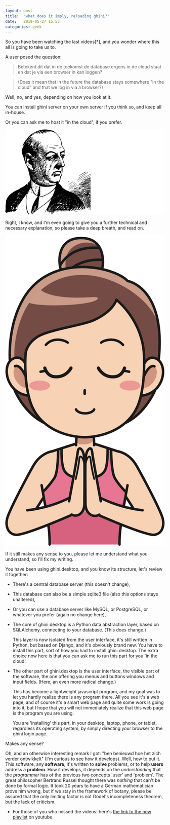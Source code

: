 ```yaml
---
layout: post
title:  "what does it imply, reloading ghini?"
date:   2019-05-27 15:53
categories: geek
---
```


So you have been watching the last videos[*], and you wonder where this all is going to take us to.

A user posed the question:

> Betekent dit dat in de toekomst de database ergens in de cloud staat en dat je via een browser in kan loggen?

> (Does it mean that in the future the database stays somewhere "in the cloud" and that we log in via a browser?)

Well, no, and yes, depending on how you look at it.

You can install ghini server on your own server if you think so, and keep all in-house.

Or you can ask me to host it "in the cloud", if you prefer.

![perplex](/images/perplex-man-balding.svg)

Right, I know, and I'm even going to give you a further technical and
necessary explanation, so please take a deep breath, and read on.

![freedom](/images/meditate.svg)

If it still makes any sense to you, please let me understand what you understand, so I'll fix my writing.

You have been using ghini.desktop, and you know its structure, let's review
it together:

- There's a central database server (this doesn't change),

- This database can also be a simple sqlite3 file (also this options stays
  unaltered), 
  
- Or you can use a database server like MySQL, or PostgreSQL, or whatever
  you prefer (again no change here),

- The core of ghini.desktop is a Python data abstraction layer, based on
  SQLAlchemy, connecting to your database.  (This does change.)

  This layer is now isolated from the user interface, it's still written in
  Python, but based on Django, and it's obviously brand new.  You have to
  install this part, sort of how you had to install ghini.desktop.  The
  extra choice now here is that you can ask me to run this part for you 'in
  the cloud'.

- The other part of ghini.desktop is the user interface, the visible part of
  the software, the one offering you menus and buttons windows and input
  fields.  (Here, an even more radical change.)

  This has become a lightweight javascript program, and my goal was to let
  you hardly realize there is any program there.  All you see it's a web
  page, and of course it's a smart web page and quite some work is going
  into it, but I hope that you will not immediately realize that this web
  page is the program you are using.
 
  You are 'installing' this part, in your desktop, laptop, phone, or tablet,
  regardless its operating system, by simply directing your browser to the
  ghini login page.

Makes any sense?

Oh, and an otherwise interesting remark I got: "ben benieuwd hoe het zich
verder ontwikkelt" (I'm curious to see how it develops).  Well, how to put
it.  This software, any **software**, it's written to **solve** problems, or
to help **users** address a **problem**.  How it develops, it depends on the
*understanding* that the *programmer* has of the previous two concepts
'user' and 'problem'.  The great philosopher Bertrand Russel thought there
was *nothing* that can't be done by formal logic.  It took 20 years to have
a German mathematician prove him wrong, but if we stay in the framework of
botany, please be assured that the only limiting factor is not Gödel's
incompleteness theorem, but the lack of criticism.

* For those of you who missed the videos: here's [the link to the new
  playlist](https://www.youtube.com/playlist?list=PLtYRCnAxpinVw9AHl4fNXa15cekxebs9o)
  on youtube.

